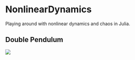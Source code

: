 # NonlinearDynamics
Playing around with nonlinear dynamics and chaos in Julia.

## Double Pendulum

![](plots/dubbypendy-new.gif)